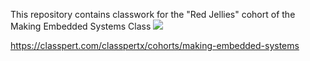 This repository contains classwork for the "Red Jellies" cohort of the Making Embedded Systems Class
![](https://user-images.githubusercontent.com/5757591/141660067-924b64b5-ead9-4118-85c2-cc5bbb920905.png)

https://classpert.com/classpertx/cohorts/making-embedded-systems
